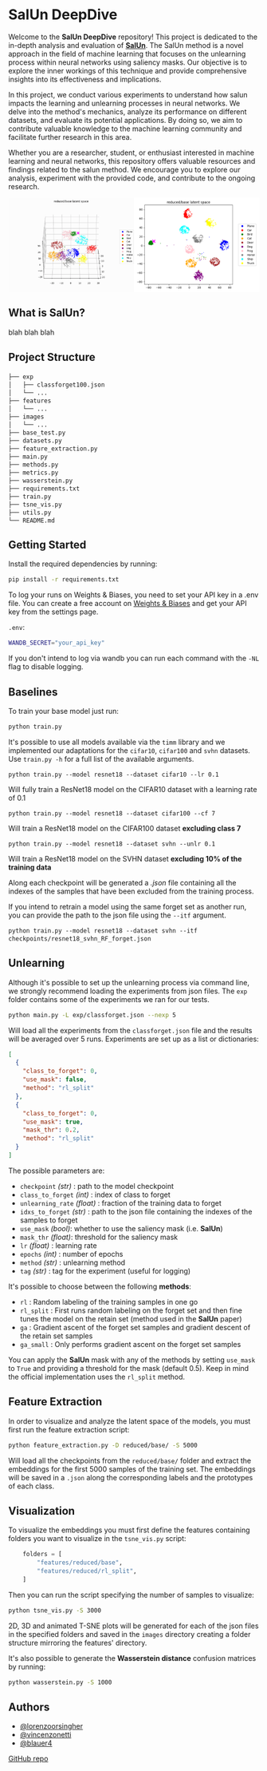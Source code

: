 # SalUn DeepDive

Welcome to the **SalUn DeepDive** repository! This project is dedicated to the in-depth analysis and evaluation of [**SalUn**](https://arxiv.org/abs/2310.12508). The SalUn method is a novel approach in the field of machine learning that focuses on the unlearning process within neural networks using saliency masks. Our objective is to explore the inner workings of this technique and provide comprehensive insights into its effectiveness and implications.

In this project, we conduct various experiments to understand how salun impacts the learning and unlearning processes in neural networks. We delve into the method's mechanics, analyze its performance on different datasets, and evaluate its potential applications. By doing so, we aim to contribute valuable knowledge to the machine learning community and facilitate further research in this area.

Whether you are a researcher, student, or enthusiast interested in machine learning and neural networks, this repository offers valuable resources and findings related to the salun method. We encourage you to explore our analysis, experiment with the provided code, and contribute to the ongoing research.

<div align="center" style="display: flex;">
  <img src="imgs/class2.gif" width="50%">
  <img src="imgs/class2.png" width="50%">
</div>

## What is SalUn?

blah blah blah

## Project Structure

```
├── exp
│   ├── classforget100.json
│   └── ...
├── features
│   └── ...
├── images
│   └── ...
├── base_test.py
├── datasets.py
├── feature_extraction.py
├── main.py
├── methods.py
├── metrics.py
├── wasserstein.py
├── requirements.txt
├── train.py
├── tsne_vis.py
├── utils.py
└── README.md
```

## Getting Started

Install the required dependencies by running:

```bash
pip install -r requirements.txt
```

To log your runs on Weights & Biases, you need to set your API key in a .env file. You can create a free account on [Weights & Biases](https://wandb.ai/) and get your API key from the settings page.

`.env`:

```bash
WANDB_SECRET="your_api_key"
```

If you don't intend to log via wandb you can run each command with the `-NL` flag to disable logging.

## Baselines

To train your base model just run:

```bash
python train.py
```

It's possible to use all models available via the `timm` library and we implemented our adaptations for the `cifar10`, `cifar100` and `svhn` datasets. Use `train.py -h` for a full list of the available arguments.

```
python train.py --model resnet18 --dataset cifar10 --lr 0.1
```

Will fully train a ResNet18 model on the CIFAR10 dataset with a learning rate of 0.1

```
python train.py --model resnet18 --dataset cifar100 --cf 7
```

Will train a ResNet18 model on the CIFAR100 dataset **excluding class 7**

```
python train.py --model resnet18 --dataset svhn --unlr 0.1
```

Will train a ResNet18 model on the SVHN dataset **excluding 10% of the training data**

Along each checkpoint will be generated a _.json_ file containing all the indexes of the samples that have been excluded from the training process.

If you intend to retrain a model using the same forget set as another run, you can provide the path to the json file using the `--itf` argument.

```
python train.py --model resnet18 --dataset svhn --itf checkpoints/resnet18_svhn_RF_forget.json
```

## Unlearning

Although it's possible to set up the unlearning process via command line, we strongly recommend loading the experiments from json files. The `exp` folder contains some of the experiments we ran for our tests.

```bash
python main.py -L exp/classforget.json --nexp 5
```

Will load all the experiments from the `classforget.json` file and the results will be averaged over 5 runs. Experiments are set up as a list or dictionaries:

```json
[
  {
    "class_to_forget": 0,
    "use_mask": false,
    "method": "rl_split"
  },
  {
    "class_to_forget": 0,
    "use_mask": true,
    "mask_thr": 0.2,
    "method": "rl_split"
  }
]
```

The possible parameters are:

- `checkpoint` _(str)_ : path to the model checkpoint
- `class_to_forget` _(int)_ : index of class to forget
- `unlearning_rate` _(float)_ : fraction of the training data to forget
- `idxs_to_forget` _(str)_ : path to the json file containing the indexes of the samples to forget
- `use_mask` _(bool)_: whether to use the saliency mask (i.e. **SalUn**)
- `mask_thr` _(float)_: threshold for the saliency mask
- `lr` _(float)_ : learning rate
- `epochs` _(int)_ : number of epochs
- `method` _(str)_ : unlearning method
- `tag` _(str)_ : tag for the experiment (useful for logging)

It's possible to choose between the following **methods**:

- `rl` : Random labeling of the training samples in one go
- `rl_split` : First runs random labeling on the forget set and then fine tunes the model on the retain set (method used in the **SalUn** paper)
- `ga` : Gradient ascent of the forget set samples and gradient descent of the retain set samples
- `ga_small` : Only performs gradient ascent on the forget set samples

You can apply the **SalUn** mask with any of the methods by setting `use_mask` to `True` and providing a threshold for the mask (default 0.5). Keep in mind the official implementation uses the `rl_split` method.

## Feature Extraction

In order to visualize and analyze the latent space of the models, you must first run the feature extraction script:

```bash
python feature_extraction.py -D reduced/base/ -S 5000
```

Will load all the checkpoints from the `reduced/base/` folder and extract the embeddings for the first 5000 samples of the training set. The embeddings will be saved in a `.json` along the corresponding labels and the prototypes of each class.

## Visualization

To visualize the embeddings you must first define the features containing folders you want to visualize in the `tsne_vis.py` script:

```python
    folders = [
        "features/reduced/base",
        "features/reduced/rl_split",
    ]
```

Then you can run the script specifying the number of samples to visualize:

```bash
python tsne_vis.py -S 3000
```

2D, 3D and animated T-SNE plots will be generated for each of the json files in the specified folders and saved in the `images` directory creating a folder structure mirroring the features' directory.

It's also possible to generate the **Wasserstein distance** confusion matrices by running:

```bash
python wasserstein.py -S 1000
```

## Authors

- [@lorenzoorsingher](https://github.com/lorenzoorsingher)
- [@vincenzonetti](https://github.com/vincenzonetti)
- [@blauer4](https://github.com/blauer4)

[GitHub repo](https://github.com/lorenzoorsingher/SalUn_DeepDive)
